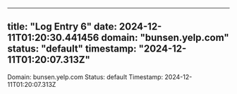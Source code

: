 
---
title: "Log Entry 6"
date: 2024-12-11T01:20:30.441456
domain: "bunsen.yelp.com"
status: "default"
timestamp: "2024-12-11T01:20:07.313Z"
---

Domain: bunsen.yelp.com
Status: default
Timestamp: 2024-12-11T01:20:07.313Z
